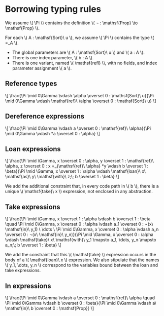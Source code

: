 # Borrowing typing rules

We assume \\( \Pi \\) contains the definition \\( ¬ : \mathsf{Prop} \to \mathsf{Prop} \\).

For each \\( A : \mathsf{Sort}\\ u \\), we assume \\( \Pi \\) contains the type \\( =_A \\).

- The global parameters are \\( A : \mathsf{Sort}\\ u \\) and \\( a : A \\).
- There is one index parameter, \\( b : A \\).
- There is one variant, named \\( \mathsf{refl} \\), with no fields, and index parameter assignment \\( a \\).

## Reference types

\\[ \frac{\Pi \mid 0\Gamma \vdash \alpha \overset 0 : \mathsf{Sort}\\ u}{\Pi \mid 0\Gamma \vdash \mathsf{ref}\\ \alpha \overset 0 : \mathsf{Sort}\\ u} \\]

## Dereference expressions

\\[ \frac{\Pi \mid 0\Gamma \vdash a \overset 0 : \mathsf{ref}\\ \alpha}{\Pi \mid 0\Gamma \vdash *a \overset 0 : \alpha} \\]

## Loan expressions

\\[ \frac{\Pi \mid \Gamma, x \overset 0 : \alpha, y \overset 1 : \mathsf{ref}\\ \alpha, z \overset 0 : x =_{\mathsf{ref}\\ \alpha} *y \vdash b \overset 1 : \beta}{\Pi \mid \Gamma, x \overset 1 : \alpha \vdash \mathsf{loan}\\ x\\ \mathsf{as}\\ y\\ \mathsf{with}\\ z;\\; b \overset 1 : \beta} \\]

We add the additional constraint that, in every code path in \\( b \\), there is a unique \\( \mathsf{take}\\ x \\) expression, not enclosed in any abstraction.

## Take expressions

\\[ \frac{\Pi \mid \Gamma, x \overset 1 : \alpha \vdash b \overset 1 : \beta \quad \Pi \mid 0\Gamma, x \overset 0 : \alpha \vdash a_1 \overset 0 : ¬(x\\ \mathsf{in}\\ y_1) \\ \dots \\ \Pi \mid 0\Gamma, x \overset 0 : \alpha \vdash a_n \overset 0 : ¬(x\\ \mathsf{in}\\ y_n)}{\Pi \mid \Gamma, x \overset 0 : \alpha \vdash \mathsf{take}\\ x\\ \mathsf{with}\\ y_1 \mapsto a_1, \dots, y_n \mapsto a_n;\\; b \overset 1 : \beta} \\]

We add the constraint that this \\( \mathsf{take} \\) expression occurs in the body of a \\( \mathsf{loan}\\ x \\) expression.
We also stipulate that the names \\( y_1, \dots, y_n \\) correspond to the variables bound between the loan and take expressions.

## In expressions

\\[ \frac{\Pi \mid 0\Gamma \vdash a \overset 0 : \mathsf{ref}\\ \alpha \quad \Pi \mid 0\Gamma \vdash b \overset 0 : \beta}{\Pi \mid 0\Gamma \vdash a\\ \mathsf{in}\\ b \overset 0 : \mathsf{Prop}} \\]

